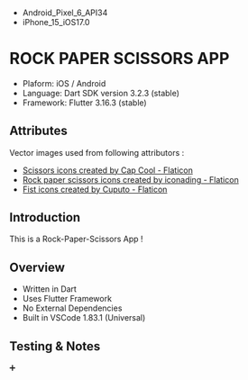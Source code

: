 ###
- Android_Pixel_6_API34
- iPhone_15_iOS17.0

# ROCK PAPER SCISSORS APP
* Plaform: iOS / Android
* Language: Dart SDK version 3.2.3 (stable)
* Framework: Flutter 3.16.3 (stable)

## Attributes
Vector images used from following attributors : 
- <a href="https://www.flaticon.com/free-icons/scissors" title="scissors icons">Scissors icons created by Cap Cool - Flaticon</a>
- <a href="https://www.flaticon.com/free-icons/rock-paper-scissors" title="rock paper scissors icons">Rock paper scissors icons created by iconading - Flaticon</a>
- <a href="https://www.flaticon.com/free-icons/fist" title="fist icons">Fist icons created by Cuputo - Flaticon</a>


## Introduction
This is a Rock-Paper-Scissors App !

## Overview
- Written in Dart 
- Uses Flutter Framework
- No External Dependencies
- Built in VSCode 1.83.1 (Universal)

## Testing & Notes
➕ 